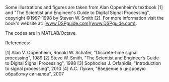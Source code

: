 Some illustrations and figures are taken from Alan Oppenheim’s textbook [1] and "The Scientist and Engineer's Guide to Digital Signal Processing", copyright &copy;1997-1998 by Steven W. Smith [2]. For more information visit the book's website at: [www.DSPguide.com](www.DSPguide.com).

The codes are in MATLAB/Octave.

References:

[1] Alan V. Oppenheim, Ronald W. Schafer, "Discrete-time signal processing", 1989
[2] Steve W. Smith, "The Scientist and Engineer’s Guide to Digital Signal Processing", 1998
[3] Sophocles J. Orfanidis, "Introduction to signal processing", 2010
[4] А.С. Лукин, "Введение в цифровую обработку сигналов", 2007
